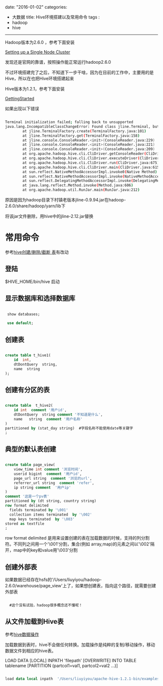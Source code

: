 date: "2016-01-02"
categories: 
  - 大数据
title: Hive环境搭建以及常用命令
tags : 
 - hadoop
 - hive
---


 Hadoop版本为2.6.0 ，参考下面安装

 [Setting up a Single Node Cluster](http://hadoop.apache.org/docs/r2.6.0/hadoop-project-dist/hadoop-common/SingleCluster.html#Purpose)

 发现还是官网的靠谱，按照操作能正常运行hadoop2.6.0

 不过环境搭建完了之后，不知道下一步干啥，因为在目前的工作中，主要用的是Hive，所以在也把Hive环境搭建起来


 Hive版本为1.2.1，参考下面安装

 [GettingStarted](https://cwiki.apache.org/confluence/display/Hive/GettingStarted)


 如果出现以下错误

```sh

Terminal initialization failed; falling back to unsupported
java.lang.IncompatibleClassChangeError: Found class jline.Terminal, but interface was expected
        at jline.TerminalFactory.create(TerminalFactory.java:101)
        at jline.TerminalFactory.get(TerminalFactory.java:158)
        at jline.console.ConsoleReader.<init>(ConsoleReader.java:229)
        at jline.console.ConsoleReader.<init>(ConsoleReader.java:221)
        at jline.console.ConsoleReader.<init>(ConsoleReader.java:209)
        at org.apache.hadoop.hive.cli.CliDriver.getConsoleReader(CliDriver.java:773)
        at org.apache.hadoop.hive.cli.CliDriver.executeDriver(CliDriver.java:715)
        at org.apache.hadoop.hive.cli.CliDriver.run(CliDriver.java:675)
        at org.apache.hadoop.hive.cli.CliDriver.main(CliDriver.java:615)
        at sun.reflect.NativeMethodAccessorImpl.invoke0(Native Method)
        at sun.reflect.NativeMethodAccessorImpl.invoke(NativeMethodAccessorImpl.java:57)
        at sun.reflect.DelegatingMethodAccessorImpl.invoke(DelegatingMethodAccessorImpl.java:43)
        at java.lang.reflect.Method.invoke(Method.java:606)
        at org.apache.hadoop.util.RunJar.main(RunJar.java:212)

```

原因是因为hadoop目录下村镇老版本jline-0.9.94.jar在hadoop-2.6.0/share/hadoop/yarn/lib下

将该jar文件删除，用hive中的jline-2.12.jar替换

# 常用命令

参考[hive创建/删除/截断 表](http://www.cnblogs.com/ggjucheng/archive/2013/01/04/2844393.html)有改动


## 登陆

$HIVE_HOME/bin/hive  启动

## 显示数据库和选择数据库

```sql
 
 show databases;

 use default;

```

## 创建表

```sql

create table t_hive1(
	id  int,
	dtDontQuery  string,
	name  string
);

```

## 创建有分区的表

```sql

create table  t_hive2(
	id int  comment '用户id',
	dtDontQuery  string comment '不知道是什么',
	name   string  comment '用户名称'
)
partitioned by (stat_day string)  #字段名称不能使用date等关键字
;

```


## 典型的默认表创建

```sql

create table page_view(
	view_time int comment '浏览时间',
	userid bigint  comment '用户id',
	page_url string  comment '浏览的url',
	referrer_url string  comment 'refer',
	ip string comment  '用户ip'
)
comment '这是一个pv表'
partitioned by (dt string, country string)
row format delimited
  fields terminated by '\001'
  collection items terminated  by '\002'
  map keys terminated  by '\003'
stored as textfile  
;

```

row  format  delimited  是用来设置创建的表在加载数据的时候，支持的列分割符。不同列之间用一个'\001'分割，集合(例如 array,map)的元素之间以'\002'隔开，map中的key和value用'\003'分割

## 创建外部表

如果数据已经存在hsfs的'/Users/liuyiyou/hadoop-2.6.0/warehouse/page_view'上了，如果想创建表，指向这个路径，就需要创建外部表

```sql

  #这个没有试验，hadoop很多概念还不懂呢！

```

## 从文件加载到Hive表

参考[hive数据操作](http://www.cnblogs.com/ggjucheng/archive/2013/01/04/2844673.html)

加载数据到表时，hive不会做任何转换。加载操作是纯粹的复制/移动操作，移动数据文件到相应的hive表。

LOAD DATA [LOCAL] INPATH 'filepath' [OVERWRITE] INTO TABLE tablename [PARTITION (partcol1=val1, partcol2=val2 ...)]

```sql

load data local inpath  '/Users/liuyiyou/apache-hive-1.2.1-bin/examples/files/kv3.txt' overwrite into table invites partition(ds='2008-08-08');;

```


